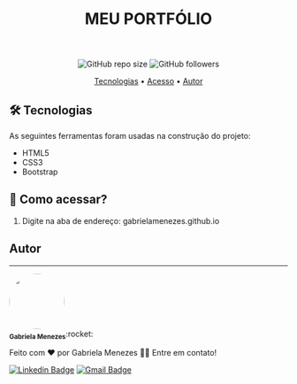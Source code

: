 <header> 
<h1 align="center">MEU PORTFÓLIO</h1>
</header>

<div align="center">
  <img alt="GitHub repo size" src="https://img.shields.io/github/repo-size/gabrielamenezes/gabrielamenezes.github.io?color=pink">
  <img alt="GitHub followers" src="https://img.shields.io/github/followers/gabrielamenezes?style=social">
</div>

<p align="center">
 <a href="#-tecnologias">Tecnologias</a> • 
 <a href="#-como-acessar">Acesso</a> •  
 <a href="#autor">Autor</a>
</p>


## 🛠 Tecnologias

As seguintes ferramentas foram usadas na construção do projeto:

- HTML5
- CSS3
- Bootstrap

## 💪 Como acessar?

1. Digite na aba de endereço: gabrielamenezes.github.io

## Autor
---

<img style="border-radius: 50%;" src="https://avatars3.githubusercontent.com/u/64161478?s=460&u=1356f8b491eecccaeb9afb16c34beb8a00c75cf3&v=4" width="100px;" alt=""/>
 <br />
 <sub><b>Gabriela Menezes</b></sub>:rocket:</a>


Feito com ❤️ por Gabriela Menezes 👋🏽 Entre em contato!

[![Linkedin Badge](https://img.shields.io/badge/-Gabriela-blue?style=flat-square&logo=Linkedin&logoColor=white&link=https://www.linkedin.com/in/gabimenezesdev/)](https://www.linkedin.com/in/gabimenezesdev/) 
[![Gmail Badge](https://img.shields.io/badge/-gabimenezess10@gmail.com-c14438?style=flat-square&logo=Gmail&logoColor=white&link=mailto:gabimenezess10@gmail.com)](mailto:gabimenezess)

